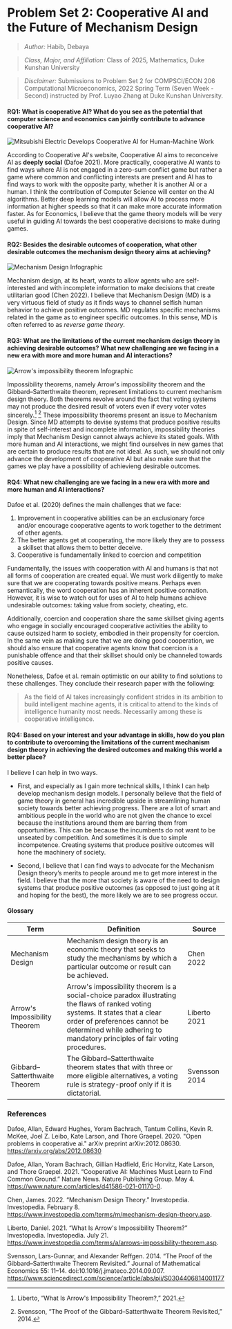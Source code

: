 # Problem Set 2: Cooperative AI and the Future of Mechanism Design

> *Author:* Habib, Debaya

> *Class, Major, and Affiliation:* Class of 2025, Mathematics, Duke Kunshan University

> *Disclaimer:* Submissions to Problem Set 2 for COMPSCI/ECON 206 Computational Microeconomics, 2022 Spring Term (Seven Week - Second) instructed by Prof. Luyao Zhang at Duke Kunshan University.

#### RQ1: What is cooperative AI? What do you see as the potential that computer science and economics can jointly contribute to advance cooperative AI?

![Mitsubishi Electric Develops Cooperative AI for Human-Machine Work](https://be.mitsubishielectric.com/sites/be_ssl/en/news/releases/global/2020/0603-a/images/img_200603-a.jpg "Cooperative AI")


According to Cooperative AI's website, Cooperative AI aims to reconceive AI as **deeply social** (Dafoe 2021). More practically, cooperative AI wants to find ways where AI is not engaged in a zero-sum conflict game but rather a game where common and conflicting interests are present and AI has to find ways to work with the opposite party, whether it is another AI or a human. I think the contribution of Computer Science will center on the AI algorithms. Better deep learning models will allow AI to process more information at higher speeds so that it can make more accurate information faster. As for Economics, I believe that the game theory models will be very useful in guiding AI towards the best cooperative decisions to make during games.



#### RQ2: Besides the desirable outcomes of cooperation, what other desirable outcomes the mechanism design theory aims at achieving?

![Mechanism Design Infographic](https://www.researchgate.net/profile/Jose-Moura-9/publication/290446804/figure/fig1/AS:318211481456640@1452878937553/Game-Theory-GT-vs-Mechanism-Design-MD.png "Mechanism Design")

Mechanism design, at its heart, wants to allow agents who are self-interested and with incomplete information to make decisions that create utilitarian good (Chen 2022). I believe that Mechanism Design (MD) is a very virtuous field of study as it finds ways to channel selfish human behavior to achieve positive outcomes. MD regulates specific mechanisms related in the game as to engineer specific outcomes. In this sense, MD is often referred to as *reverse game theory*.



#### RQ3: What are the limitations of the current mechanism design theory in achieving desirable outcomes? What new challenging are we facing in a new era with more and more human and AI interactions?

![Arrow's impossibility theorem Infographic](https://pbs.twimg.com/media/FLULNqoXoAAv5i8?format=jpg&name=large "Arrow's impossibility theorem")

Impossibility theorems, namely Arrow's impossibility theorem and the Gibbard–Satterthwaite theorem, represent limitations to current mechanism design theory. Both theorems revolve around the fact that voting systems may not produce the desired result of voters even if every voter votes sincerely.[^1] [^2] These impossibility theorems present an issue to Mechanism Design. Since MD attempts to devise systems that produce positive results in spite of self-interest and incomplete information, impossibility theories imply that Mechanism Design cannot always achieve its stated goals. With more human and AI interactions, we might find ourselves in new games that are certain to produce results that are not ideal. As such, we should not only advance the development of cooperative AI but also make sure that the games we play have a possibility of achievieng desirable outcomes.

[^1]: Liberto, “What Is Arrow's Impossibility Theorem?,” 2021.
[^2]: Svensson, “The Proof of the Gibbard–Satterthwaite Theorem Revisited,” 2014.

#### RQ4: What new challenging are we facing in a new era with more and more human and AI interactions?

Dafoe et al. (2020) defines the main challenges that we face:

1.	Improvement in cooperative abilities can be an exclusionary force and/or encourage cooperative agents to work together to the detriment of other agents.
2.	The better agents get at cooperating, the more likely they are to possess a skillset that allows them to better deceive.
3.	 Cooperative is fundamentally linked to coercion and competition

Fundamentally, the issues with cooperation with AI and humans is that not all forms of cooperation are created equal. We must work diligently to make sure that we are cooperating towards positive means. Perhaps even semantically, the word cooperation has an inherent positive connation. However, it is wise to watch out for uses of AI to help humans achieve undesirable outcomes: taking value from society, cheating, etc.

Additionally, coercion and cooperation share the same skillset giving agents who engage in socially encouraged cooperative activities the ability to cause outsized harm to society, embodied in their propensity for coercion. In the same vein as making sure that we are doing good cooperation, we should also ensure that cooperative agents know that coercion is a punishable offence and that their skillset should only be channeled towards positive causes.

Nonetheless, Dafoe et al. remain optimistic on our ability to find solutions to these challenges. They conclude their research paper with the following:

> As the field of AI takes increasingly confident strides in its ambition to build intelligent machine agents, it is critical to attend to the kinds of intelligence humanity most needs. Necessarily among these is cooperative intelligence.

#### RQ4: Based on your interest and your advantage in skills, how do you plan to contribute to overcoming the limitations of the current mechanism design theory in achieving the desired outcomes and making this world a better place? 

I believe I can help in two ways.

- First, and especially as I gain more technical skills, I think I can help develop mechanism design models. I personally believe that the field of game theory in general has incredible upside in streamlining human society towards better achieving progress. There are a lot of smart and ambitious people in the world who are not given the chance to excel because the institutions around them are barring them from opportunities. This can be because the incumbents do not want to be unseated by competition. And sometimes it is due to simple incompetence. Creating systems that produce positive outcomes will hone the machinery of society.

- Second, I believe that I can find ways to advocate for the Mechanism Design theory’s merits to people around me to get more interest in the field. I believe that the more that society is aware of the need to design systems that produce positive outcomes (as opposed to just going at it and hoping for the best), the more likely we are to see progress occur.


#### Glossary

| Term      | Definition | Source |
| ----------- | ----------- | ----------- |
| Mechanism Design   | Mechanism design theory is an economic theory that seeks to study the mechanisms by which a particular outcome or result can be achieved.| Chen 2022        |
| Arrow's Impossibility Theorem   | Arrow's impossibility theorem is a social-choice paradox illustrating the flaws of ranked voting systems. It states that a clear order of preferences cannot be determined while adhering to mandatory principles of fair voting procedures.| Liberto 2021        |
| Gibbard–Satterthwaite Theorem   | The Gibbard–Satterthwaite theorem states that with three or more eligible alternatives, a voting rule is strategy-proof only if it is dictatorial.| Svensson 2014        |




### References

Dafoe, Allan, Edward Hughes, Yoram Bachrach, Tantum Collins, Kevin R. McKee, Joel Z. Leibo, Kate Larson, and Thore Graepel. 2020. "Open problems in cooperative ai." arXiv preprint arXiv:2012.08630. https://arxiv.org/abs/2012.08630

Dafoe, Allan, Yoram Bachrach, Gillian Hadfield, Eric Horvitz, Kate Larson, and Thore Graepel. 2021. “Cooperative AI: Machines Must Learn to Find Common Ground.” Nature News. Nature Publishing Group. May 4. https://www.nature.com/articles/d41586-021-01170-0. 

Chen, James. 2022. “Mechanism Design Theory.” Investopedia. Investopedia. February 8. https://www.investopedia.com/terms/m/mechanism-design-theory.asp. 

Liberto, Daniel. 2021. “What Is Arrow's Impossibility Theorem?” Investopedia. Investopedia. July 21. https://www.investopedia.com/terms/a/arrows-impossibility-theorem.asp. 

Svensson, Lars-Gunnar, and Alexander Reffgen. 2014. “The Proof of the Gibbard–Satterthwaite Theorem Revisited.” Journal of Mathematical Economics 55: 11–14. doi:10.1016/j.jmateco.2014.09.007. https://www.sciencedirect.com/science/article/abs/pii/S0304406814001177
